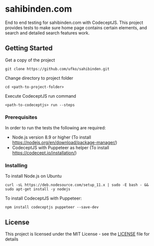 # sahibinden.com
End to end testing for sahibinden.com with CodeceptJS. This project provides tests to make sure home page 
contains certain elements, and search and detailed search features work.

## Getting Started

Get a copy of the project

```
git clone https://github.com/ufko/sahibinden.git
```
Change directory to project folder

```
cd <path-to-project-folder>
```


Execute CodeceptJS run command

```
<path-to-codeceptjs> run --steps
```

### Prerequisites

In order to run the tests the following are required:

* Node.js version 8.9 or higher (To install https://nodejs.org/en/download/package-manager/)
* CodeceptJS with Puppeteer as helper (To install https://codecept.io/installation/)

### Installing

To install Node.js on Ubuntu

```
curl -sL https://deb.nodesource.com/setup_11.x | sudo -E bash - && sudo apt-get install -y nodejs
```

To install CodeceptJS with Puppeteer:
```
npm install codeceptjs puppeteer --save-dev
```

## License

This project is licensed under the MIT License - see the [LICENSE](LICENSE) file for details

